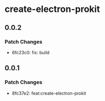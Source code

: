 # create-electron-prokit

## 0.0.2

### Patch Changes

- 6fc23c0: fix: build

## 0.0.1

### Patch Changes

- 8fc37e2: feat:create-electron-prokit
